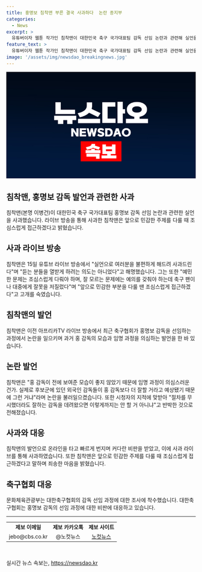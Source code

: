 ```yaml
---
title: 홍명보 침착맨 부른 결국 사과하다  논란 종지부
categories:
  - News
excerpt: >
  유튜버이자 웹툰 작가인 침착맨이 대한민국 축구 국가대표팀 감독 선임 논란과 관련해 실언을 사과했다. 이에 대해 침착맨은 실언으로 여러분을 불편하게 해드려 사과드린다며 앞으로는 조심스럽게 접근하겠다고 밝혔다. 이에 대해 문화체육관광부와 축구협회가 조사에 착수했으며, 논란은 여전히 진행 중이다. 해당 발언은 누리꾼들 사이에서 비판을 일으켰고, 결국 침착맨은 사과 라이브 방송을 통해 고개를 숙였다.
feature_text: >
  유튜버이자 웹툰 작가인 침착맨이 대한민국 축구 국가대표팀 감독 선임 논란과 관련해 실언을 사과했다. 이에 대해 침착맨은 실언으로 여러분을 불편하게 해드려 사과드린다며 앞으로는 조심스럽게 접근하겠다고 밝혔다. 이에 대해 문화체육관광부와 축구협회가 조사에 착수했으며, 논란은 여전히 진행 중이다. 해당 발언은 누리꾼들 사이에서 비판을 일으켰고, 결국 침착맨은 사과 라이브 방송을 통해 고개를 숙였다.
image: '/assets/img/newsdao_breakingnews.jpg'
---
```


<p><img src="/assets/img/newsdao_breakingnews.jpg" alt="pcversion 속보" /></p>

<h2>침착맨, 홍명보 감독 발언과 관련한 사과</h2>

<p data-ke-size="size16">침착맨(본명 이병건)이 대한민국 축구 국가대표팀 홍명보 감독 선임 논란과 관련한 실언을 사과했습니다. 라이브 방송을 통해 사과한 침착맨은 앞으로 민감한 주제를 다룰 때 조심스럽게 접근하겠다고 밝혔습니다.</p>

<h2 data-ke-size="size26">사과 라이브 방송</h2>

<p data-ke-size="size16">침착맨은 15일 유튜브 라이브 방송에서 "실언으로 여러분을 불편하게 해드려 사과드린다"며 "듣는 분들을 열받게 하려는 의도는 아니었다"고 해명했습니다. 그는 또한 "예민한 문제는 조심스럽게 다뤄야 하며, 잘 모르는 문제에는 예의를 갖춰야 하는데 축구 팬이나 대중에게 잘못을 저질렀다"며 "앞으로 민감한 부분을 다룰 땐 조심스럽게 접근하겠다"고 고개를 숙였습니다.</p>

<h2 data-ke-size="size26">침착맨의 발언</h2>

<p data-ke-size="size16">침착맨은 이전 아프리카TV 라이브 방송에서 최근 축구협회가 홍명보 감독을 선임하는 과정에서 논란을 일으키며 과거 홍 감독의 모습과 임명 과정을 의심하는 발언을 한 바 있습니다.</p>

<h2 data-ke-size="size26">논란 발언</h2>

<p data-ke-size="size16">침착맨은 "홍 감독이 전에 보여준 모습이 좋지 않았기 때문에 임명 과정이 의심스러운 건가. 실제로 후보군에 있던 외국인 감독들이 홍 감독보다 더 잘할 거라고 예상됐기 때문에 그런 거냐"라며 논란을 불러일으켰습니다. 또한 시청자의 지적에 맞받아 "절차를 무시했더라도 잘하는 감독을 데려왔으면 이렇게까지는 안 할 거 아니냐"고 반박한 것으로 전해졌습니다.</p>

<h2 data-ke-size="size26">사과와 대응</h2>

<p data-ke-size="size16">침착맨의 발언으로 온라인을 타고 빠르게 번지며 커다란 비판을 받았고, 이에 사과 라이브를 통해 사과하였습니다. 또한 침착맨은 앞으로 민감한 주제를 다룰 때 조심스럽게 접근하겠다고 말하며 죄송한 마음을 밝혔습니다.</p>

<h2 data-ke-size="size26">축구협회 대응</h2>

<p data-ke-size="size16">문화체육관광부는 대한축구협회의 감독 선임 과정에 대한 조사에 착수했습니다. 대한축구협회는 홍명보 감독의 선임 과정에 대한 비판에 대응하고 있습니다.</p>

<hr>

<table>
  <tbody>
    <tr>
      <td style="text-align: center; height: 17px;"><b>제보 이메일</b></td>
      <td style="text-align: center; height: 17px;"><b>제보 카카오톡</b></td>
      <td style="text-align: center; height: 17px;"><b>제보 사이트</b></td>
    </tr>
    <tr>
      <td style="text-align: center; height: 17px;">jebo@cbs.co.kr</td>
      <td style="text-align: center; height: 17px;">@노컷뉴스</td>
      <td style="text-align: center; height: 17px;"><a href="https://url.kr/b71afn">노컷뉴스</a></td>
    </tr>
  </tbody>
</table>

<p data-ke-size="size16">&nbsp;</p>
실시간 뉴스 속보는, <a href="https://newsdao.kr" rel="dofollow">https://newsdao.kr</a>


